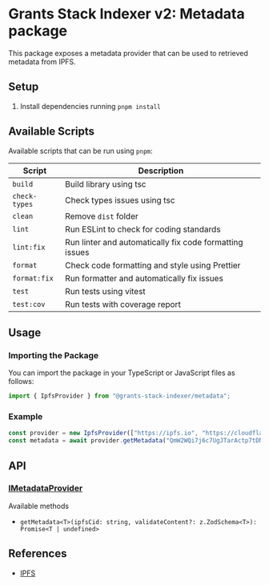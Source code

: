 # Grants Stack Indexer v2: Metadata package

This package exposes a metadata provider that can be used to retrieved metadata from IPFS.

## Setup

1. Install dependencies running `pnpm install`

## Available Scripts

Available scripts that can be run using `pnpm`:

| Script        | Description                                             |
| ------------- | ------------------------------------------------------- |
| `build`       | Build library using tsc                                 |
| `check-types` | Check types issues using tsc                            |
| `clean`       | Remove `dist` folder                                    |
| `lint`        | Run ESLint to check for coding standards                |
| `lint:fix`    | Run linter and automatically fix code formatting issues |
| `format`      | Check code formatting and style using Prettier          |
| `format:fix`  | Run formatter and automatically fix issues              |
| `test`        | Run tests using vitest                                  |
| `test:cov`    | Run tests with coverage report                          |

## Usage

### Importing the Package

You can import the package in your TypeScript or JavaScript files as follows:

```typescript
import { IpfsProvider } from "@grants-stack-indexer/metadata";
```

### Example

```typescript
const provider = new IpfsProvider(["https://ipfs.io", "https://cloudflare-ipfs.com"]);
const metadata = await provider.getMetadata("QmW2WQi7j6c7UgJTarActp7tDNikE4B2qXtFCfLPdsgaTQ");
```

## API

### [IMetadataProvider](./src/interfaces/metadata.interface.ts)

Available methods

-   `getMetadata<T>(ipfsCid: string, validateContent?: z.ZodSchema<T>): Promise<T | undefined>`

## References

-   [IPFS](https://docs.ipfs.tech/reference/http-api/)
